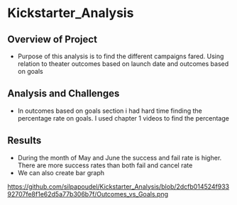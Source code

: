 # Kickstarter_Analysis
## Overview of Project

- Purpose of this analysis is to find the different campaigns fared. Using relation to theater outcomes based on launch date and outcomes based on goals

## Analysis and Challenges
- In outcomes based on goals section i had hard time finding the percentage rate on goals. I used chapter 1 videos to find the percentage

## Results

- During the month of May and June the success and fail rate is higher. There are more success rates than both fail and cancel rate
- We can also create bar graph 

https://github.com/silpapoudel/Kickstarter_Analysis/blob/2dcfb014524f93392707fe8f1e62d5a77b306b7f/Outcomes_vs_Goals.png 
